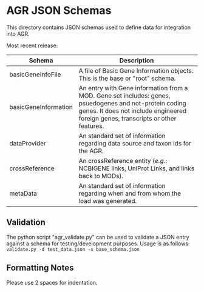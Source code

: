 AGR JSON Schemas
================

This directory contains JSON schemas used to define data for integration into AGR.

Most recent release:

|Schema|Description|
|---------|----------|
|basicGeneInfoFile|A file of Basic Gene Information objects. This is the base or "root" schema.|
|basicGeneInformation|An entry with Gene information from a MOD.  Gene set includes: genes, psuedogenes and not-protein coding genes.  It does not include engineered foreign genes, transcripts or other features.|
|dataProvider|An standard set of information regarding data source and taxon ids for the AGR.|
|crossReference|An crossReference entity (_e.g._: NCBIGENE links, UniProt Links, and links back to MODs).
|metaData|An standard set of information regarding when and from whom the load was generated.|

Validation
----------
The python script "agr_validate.py" can be used to validate a JSON entry against a schema for testing/development purposes.
Usage is as follows: 
`validate.py -d test_data.json -s base_schema.json`

Formatting Notes
----------------
Please use 2 spaces for indentation.
